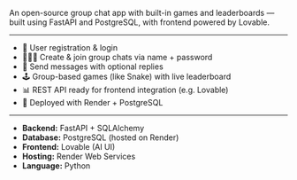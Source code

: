 An open-source group chat app with built-in games and leaderboards — built using FastAPI and PostgreSQL, with frontend powered by Lovable.

---

- 🔐 User registration & login
- 🧑‍🤝‍🧑 Create & join group chats via name + password
- 💬 Send messages with optional replies
- 🕹️ Group-based games (like Snake) with live leaderboard
- 📊 REST API ready for frontend integration (e.g. Lovable)
- 🚀 Deployed with Render + PostgreSQL

---

- **Backend:** FastAPI + SQLAlchemy
- **Database:** PostgreSQL (hosted on Render)
- **Frontend:** Lovable (AI UI)
- **Hosting:** Render Web Services
- **Language:** Python